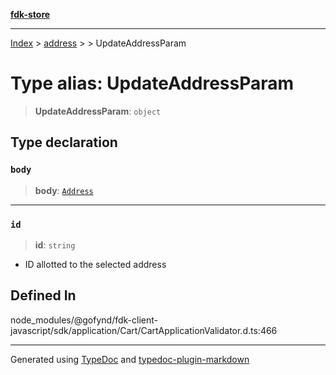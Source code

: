 [**fdk-store**](../../../README.md)
***

[Index](../../../API.md) > [address](../../README.md) > [<internal>](../README.md) > UpdateAddressParam

# Type alias: UpdateAddressParam

> **UpdateAddressParam**: `object`

## Type declaration

### `body`

> **body**: [`Address`](type-alias.Address.md)

***

### `id`

> **id**: `string`

- ID allotted to the selected address

## Defined In

node\_modules/@gofynd/fdk-client-javascript/sdk/application/Cart/CartApplicationValidator.d.ts:466

***
Generated using [TypeDoc](https://typedoc.org/) and [typedoc-plugin-markdown](https://www.npmjs.com/package/typedoc-plugin-markdown)
